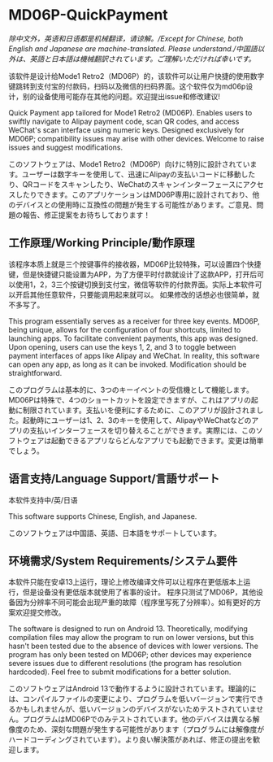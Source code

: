 # MD06P-QuickPayment

*除中文外，英语和日语都是机械翻译，请谅解。/Except for Chinese, both English and Japanese are machine-translated. Please understand./中国語以外は、英語と日本語は機械翻訳されています。ご理解いただければ幸いです。*

该软件是设计给Mode1 Retro2（MD06P）的，该软件可以让用户快捷的使用数字键跳转到支付宝的付款码，扫码以及微信的扫码界面。这个软件仅为md06p设计，别的设备使用可能存在其他的问题。欢迎提出issue和修改建议!

Quick Payment app tailored for Mode1 Retro2 (MD06P). Enables users to swiftly navigate to Alipay payment code, scan QR codes, and access WeChat's scan interface using numeric keys. Designed exclusively for MD06P; compatibility issues may arise with other devices. Welcome to raise issues and suggest modifications.

このソフトウェアは、Mode1 Retro2（MD06P）向けに特別に設計されています。ユーザーは数字キーを使用して、迅速にAlipayの支払いコードに移動したり、QRコードをスキャンしたり、WeChatのスキャンインターフェースにアクセスしたりできます。このアプリケーションはMD06P専用に設計されており、他のデバイスとの使用時に互換性の問題が発生する可能性があります。ご意見、問題の報告、修正提案をお待ちしております！

## 工作原理/Working Principle/動作原理

该程序本质上就是三个按键事件的接收器，MD06P比较特殊，可以设置四个快捷键，但是快捷键只能设置为APP，为了方便平时付款就设计了这款APP，打开后可以使用1，2，3三个按键切换到支付宝，微信等软件的付款界面。实际上本软件可以开启其他任意软件，只要能调用起来就可以。
如果修改的话想必也很简单，就不多写了。

This program essentially serves as a receiver for three key events. MD06P, being unique, allows for the configuration of four shortcuts, limited to launching apps. To facilitate convenient payments, this app was designed. Upon opening, users can use the keys 1, 2, and 3 to toggle between payment interfaces of apps like Alipay and WeChat. In reality, this software can open any app, as long as it can be invoked. Modification should be straightforward.

このプログラムは基本的に、3つのキーイベントの受信機として機能します。MD06Pは特殊で、4つのショートカットを設定できますが、これはアプリの起動に制限されています。支払いを便利にするために、このアプリが設計されました。起動時にユーザーは1、2、3のキーを使用して、AlipayやWeChatなどのアプリの支払いインターフェースを切り替えることができます。実際には、このソフトウェアは起動できるアプリならどんなアプリでも起動できます。変更は簡単でしょう。

## 语言支持/Language Support/言語サポート

本软件支持中/英/日语

This software supports Chinese, English, and Japanese.

このソフトウェアは中国語、英語、日本語をサポートしています。

## 环境需求/System Requirements/システム要件

本软件只能在安卓13上运行，理论上修改编译文件可以让程序在更低版本上运行，但是设备没有更低版本就使用了省事的设计。
程序只测试了MD06P，其他设备因为分辨率不同可能会出现严重的故障（程序里写死了分辨率）。如有更好的方案欢迎提交修改。

The software is designed to run on Android 13. Theoretically, modifying compilation files may allow the program to run on lower versions, but this hasn't been tested due to the absence of devices with lower versions. The program has only been tested on MD06P; other devices may experience severe issues due to different resolutions (the program has resolution hardcoded). Feel free to submit modifications for a better solution.

このソフトウェアはAndroid 13で動作するように設計されています。理論的には、コンパイルファイルの変更により、プログラムを低いバージョンで実行できるかもしれませんが、低いバージョンのデバイスがないためテストされていません。プログラムはMD06Pでのみテストされています。他のデバイスは異なる解像度のため、深刻な問題が発生する可能性があります（プログラムには解像度がハードコーディングされています）。より良い解決策があれば、修正の提出を歓迎します。
